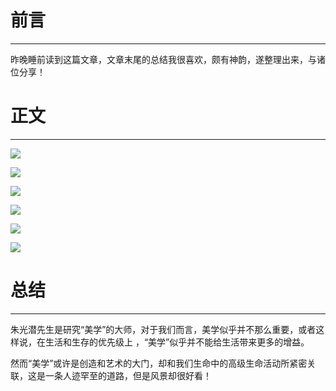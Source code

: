 # 前言

---

昨晚睡前读到这篇文章，文章末尾的总结我很喜欢，颇有神韵，遂整理出来，与诸位分享！

# 正文

---

![](https://bu.dusays.com/2023/09/30/65179bc558a55.png)

![](https://bu.dusays.com/2023/09/30/65179bc67dbf1.png)

![](https://bu.dusays.com/2023/09/30/65179bc7a5ce6.png)

![](https://bu.dusays.com/2023/09/30/65179bc8a95dc.png)

![](https://bu.dusays.com/2023/09/30/65179bd1d93ee.png)

![](https://bu.dusays.com/2023/09/30/65179bd30f831.png)

# 总结

---

朱光潜先生是研究“美学”的大师，对于我们而言，美学似乎并不那么重要，或者这样说，在生活和生存的优先级上 ，“美学”似乎并不能给生活带来更多的增益。

然而“美学”或许是创造和艺术的大门，却和我们生命中的高级生命活动所紧密关联，这是一条人迹罕至的道路，但是风景却很好看！
